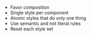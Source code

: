 * Favor composition
* Single style per component
* Atomic styles that do only one thing
* Use semantic and not literal rules
* Reset each style set
